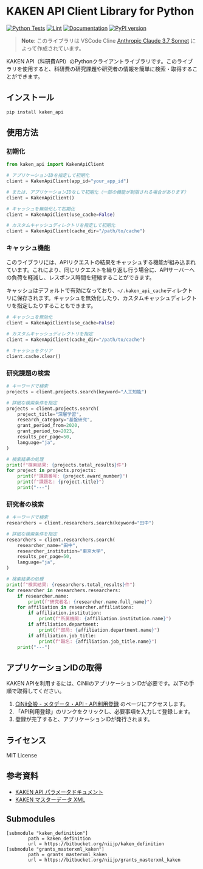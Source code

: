# KAKEN API Client Library for Python

[![Python Tests](https://github.com/kojix2/kaken_api/actions/workflows/python-tests.yml/badge.svg)](https://github.com/kojix2/kaken_api/actions/workflows/python-tests.yml)
[![Lint](https://github.com/kojix2/kaken_api/actions/workflows/lint.yml/badge.svg)](https://github.com/kojix2/kaken_api/actions/workflows/lint.yml)
[![Documentation](https://github.com/kojix2/kaken_api/actions/workflows/docs.yml/badge.svg)](https://kojix2.github.io/kaken_api/)
[![PyPI version](https://badge.fury.io/py/kaken-api.svg)](https://badge.fury.io/py/kaken-api)

> **Note**: このライブラリは VSCode Cline [Anthropic Claude 3.7 Sonnet](https://www.anthropic.com/claude) によって作成されています。

KAKEN API（科研費API）のPythonクライアントライブラリです。このライブラリを使用すると、科研費の研究課題や研究者の情報を簡単に検索・取得することができます。

## インストール

```bash
pip install kaken_api
```

## 使用方法

### 初期化

```python
from kaken_api import KakenApiClient

# アプリケーションIDを指定して初期化
client = KakenApiClient(app_id="your_app_id")

# または、アプリケーションIDなしで初期化（一部の機能が制限される場合があります）
client = KakenApiClient()

# キャッシュを無効化して初期化
client = KakenApiClient(use_cache=False)

# カスタムキャッシュディレクトリを指定して初期化
client = KakenApiClient(cache_dir="/path/to/cache")
```

### キャッシュ機能

このライブラリには、APIリクエストの結果をキャッシュする機能が組み込まれています。これにより、同じリクエストを繰り返し行う場合に、APIサーバーへの負荷を軽減し、レスポンス時間を短縮することができます。

キャッシュはデフォルトで有効になっており、`~/.kaken_api_cache`ディレクトリに保存されます。キャッシュを無効化したり、カスタムキャッシュディレクトリを指定したりすることもできます。

```python
# キャッシュを無効化
client = KakenApiClient(use_cache=False)

# カスタムキャッシュディレクトリを指定
client = KakenApiClient(cache_dir="/path/to/cache")

# キャッシュをクリア
client.cache.clear()
```

### 研究課題の検索

```python
# キーワードで検索
projects = client.projects.search(keyword="人工知能")

# 詳細な検索条件を指定
projects = client.projects.search(
    project_title="深層学習",
    research_category="基盤研究",
    grant_period_from=2020,
    grant_period_to=2023,
    results_per_page=50,
    language="ja",
)

# 検索結果の処理
print(f"検索結果: {projects.total_results}件")
for project in projects.projects:
    print(f"課題番号: {project.award_number}")
    print(f"課題名: {project.title}")
    print("---")
```

### 研究者の検索

```python
# キーワードで検索
researchers = client.researchers.search(keyword="田中")

# 詳細な検索条件を指定
researchers = client.researchers.search(
    researcher_name="田中",
    researcher_institution="東京大学",
    results_per_page=50,
    language="ja",
)

# 検索結果の処理
print(f"検索結果: {researchers.total_results}件")
for researcher in researchers.researchers:
    if researcher.name:
        print(f"研究者名: {researcher.name.full_name}")
    for affiliation in researcher.affiliations:
        if affiliation.institution:
            print(f"所属機関: {affiliation.institution.name}")
        if affiliation.department:
            print(f"部局: {affiliation.department.name}")
        if affiliation.job_title:
            print(f"職名: {affiliation.job_title.name}")
    print("---")
```

## アプリケーションIDの取得

KAKEN APIを利用するには、CiNiiのアプリケーションIDが必要です。以下の手順で取得してください。

1. [CiNii全般 - メタデータ・API - API利用登録](https://support.nii.ac.jp/ja/cinii/api/developer) のページにアクセスします。
2. 「API利用登録」のリンクをクリックし、必要事項を入力して登録します。
3. 登録が完了すると、アプリケーションIDが発行されます。

## ライセンス

MIT License

## 参考資料

- [KAKEN API パラメータドキュメント](https://bitbucket.org/niijp/kaken_definition)
- [KAKEN マスターデータ XML](https://bitbucket.org/niijp/grants_masterxml_kaken)

## Submodules

```
[submodule "kaken_definition"]
        path = kaken_definition
        url = https://bitbucket.org/niijp/kaken_definition
[submodule "grants_masterxml_kaken"]
        path = grants_masterxml_kaken
        url = https://bitbucket.org/niijp/grants_masterxml_kaken
```

